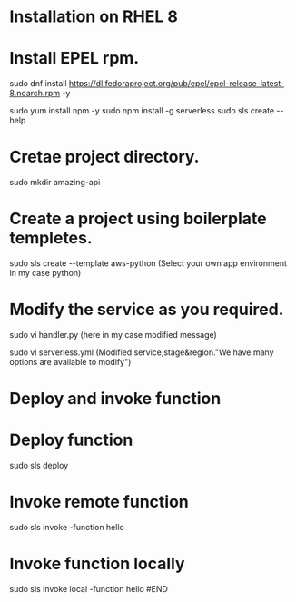 # Installation on RHEL 8

# Install EPEL rpm. 

sudo dnf install https://dl.fedoraproject.org/pub/epel/epel-release-latest-8.noarch.rpm -y

sudo yum install npm -y
sudo npm install -g serverless
sudo sls create --help

# Cretae project directory.
sudo mkdir amazing-api  

# Create a project using boilerplate templetes.
sudo sls create --template aws-python  (Select your own app environment in my case python)

# Modify the service as you required.

sudo vi handler.py  (here in my case modified message)

sudo vi serverless.yml (Modified service,stage&region."We have many options are available to modify") 


# Deploy and invoke function 

# Deploy  function 
sudo sls deploy

# Invoke remote function 
sudo sls invoke -function hello

# Invoke function locally 
sudo sls invoke local -function hello 
#END
